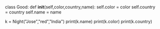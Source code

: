 class Good:
  def __init__(self,color,country,name):
     self.color = color
     self.country = country
     self.name = name

k = Night("Jose","red","India")
print(k.name)
print(k.color)
print(k.country)
